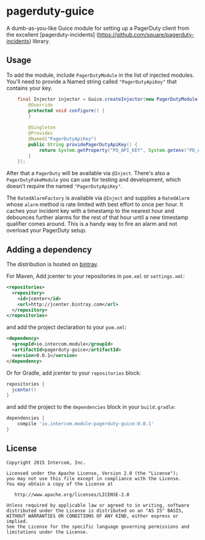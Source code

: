 # pagerduty-guice

A dumb-as-you-like Guice module for setting up a PagerDuty client from the excellent 
[pagerduty-incidents]
(https://github.com/square/pagerduty-incidents) library.

## Usage

To add the module, include `PagerDutyModule` in the list of injected modules. You'll need to
 provide a Named string called `"PagerDutyApiKey"` that contains your key. 
 
 
```java
    final Injector injector = Guice.createInjector(new PagerDutyModule(), new AbstractModule() {
        @Override
        protected void configure() {
        }
    
        @Singleton
        @Provides
        @Named("PagerDutyApiKey")
        public String providePagerDutyApiKey() {
            return System.getProperty("PD_API_KEY", System.getenv("PD_API_KEY"));
        }
    });
``` 

After that a `PagerDuty` will be available via `@Inject`. There's also a  `PagerDutyFakeModule` 
you can use for testing and development, which doesn't require the named `"PagerDutyApiKey"`.

The `RatedAlarmFactory` is available via `@Inject` and supplies a `RatedAlarm` whose `alarm` 
method is rate limited with best effort to once per hour. It caches your incident key with a 
timestamp to the nearest hour and debounces further alarms for the rest of that hour until a new 
timestamp qualifier comes around. This is a handy way to fire an alarm and not overload your 
PagerDuty setup. 


## Adding a dependency

The distribution is hosted on [bintray](https://bintray.com/intercom/intercom-maven/pagerduty-guice/view).


For Maven, Add jcenter to your repositories in `pom.xml` or `settings.xml`:

```xml
<repositories>
  <repository>
    <id>jcenter</id>
    <url>http://jcenter.bintray.com</url>
  </repository>
</repositories>
```

and add the project declaration to your `pom.xml`:

```xml
<dependency>
  <groupId>io.intercom.module</groupId>
  <artifactId>pagerduty-guice</artifactId>
  <version>0.0.1</version>
</dependency>
```

Or for Gradle, add jcenter to your `repositories` block:

```groovy
repositories {
  jcenter()
}
```

and add the project to the `dependencies` block in your `build.gradle`:

```groovy
dependencies {
    compile 'io.intercom.module:pagerduty-guice:0.0.1'
}
```

## License


    Copyright 2015 Intercom, Inc.

    Licensed under the Apache License, Version 2.0 (the "License");
    you may not use this file except in compliance with the License.
    You may obtain a copy of the License at

       http://www.apache.org/licenses/LICENSE-2.0

    Unless required by applicable law or agreed to in writing, software
    distributed under the License is distributed on an "AS IS" BASIS,
    WITHOUT WARRANTIES OR CONDITIONS OF ANY KIND, either express or implied.
    See the License for the specific language governing permissions and
    limitations under the License.


